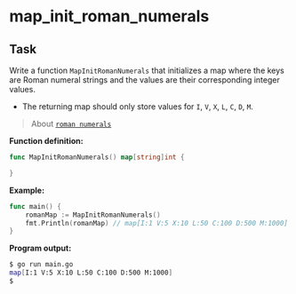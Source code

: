 # map_init_roman_numerals

## Task

Write a function `MapInitRomanNumerals` that initializes a map where the keys are Roman numeral strings and the values are their corresponding integer values.

- The returning map should only store values ​​for `I`, `V`, `X`, `L`, `C`, `D`, `M`.

> About [`roman numerals`](https://en.wikipedia.org/wiki/Roman_numerals)

**Function definition:**

```go
func MapInitRomanNumerals() map[string]int {

}
```

**Example:**

```go
func main() {
    romanMap := MapInitRomanNumerals()
    fmt.Println(romanMap) // map[I:1 V:5 X:10 L:50 C:100 D:500 M:1000]
}
```

**Program output:**

```sh
$ go run main.go
map[I:1 V:5 X:10 L:50 C:100 D:500 M:1000]
$
```
